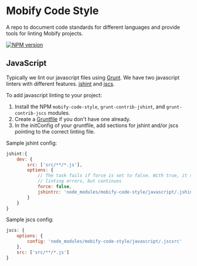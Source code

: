 # Mobify Code Style

A repo to document code standards for different languages and provide tools for linting Mobify projects.

[![NPM version](https://badge.fury.io/js/mobify-code-style.svg)](http://badge.fury.io/js/mobify-code-style)

## JavaScript

Typically we lint our javascript files using [Grunt](http://gruntjs.com/). We have two javascript linters with different features. [jshint](https://github.com/gruntjs/grunt-contrib-jshint) and [jscs](https://github.com/gustavohenke/grunt-jscs-checker).

To add javascript linting to your project:

 1. Install the NPM `mobify-code-style`, `grunt-contrib-jshint`, and `grunt-contrib-jscs` modules.
 2. Create a [Gruntfile](http://gruntjs.com/sample-gruntfile) if you don't have one already.
 3. In the initConfig of your gruntfile, add sections for jshint and/or jscs pointing to the correct linting file.

Sample jshint config:

```javascript
jshint:{
    dev: {
        src: ['src/**/*.js'],
        options: {
            // The task fails if force is set to false. With true, it shows the
            // linting errors, but continues
            force: false,
            jshintrc: 'node_modules/mobify-code-style/javascript/.jshintrc'
        }
    }
}
```

Sample jscs config:

```javascript
jscs: {
    options: {
        config: 'node_modules/mobify-code-style/javascript/.jscsrc'
    },
    src: ['src/**/*.js']
}
```
